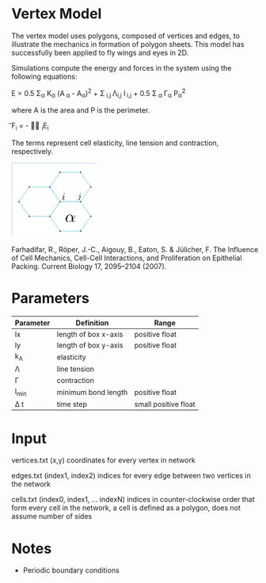 # Vertex Model

The vertex model uses polygons, composed of vertices and edges, to illustrate the mechanics in formation of polygon sheets. This model has successfully been applied to fly wings and eyes in 2D.  

Simulations compute the energy and forces in the system using the following equations:

E = 0.5 &Sigma;<sub>&alpha;</sub> K<sub>&alpha;</sub> (A<sub> &alpha; </sub> - A<sub>&alpha;</sub>)<sup>2</sup> + &Sigma;<sub> i,j </sub> &Lambda;<sub>i,j</sub> l<sub> i,j</sub>	+ 0.5 &Sigma;<sub> &alpha; </sub> &Gamma;<sub>&alpha;</sub> P<sub>&alpha;</sub><sup>2</sup>

where A is the area and P is the perimeter. 

&#8407;F<sub>i</sub> = - &#8407;&nabla; <sub>i</sub>E<sub>i</sub>


The terms represent cell elasticity, line tension and contraction, respectively. 

<img src="https://github.com/alsignoriello/vertex_model/blob/master/images/vertex_model_description.png">


Farhadifar, R., Röper, J.-C., Aigouy, B., Eaton, S. & Jülicher, F. The Influence of Cell Mechanics, Cell-Cell Interactions, and Proliferation on Epithelial Packing. Current Biology 17, 2095–2104 (2007).


# Parameters


|Parameter | Definition | Range |
|----------|------------|-------|
| lx | length of box x-axis | positive float |
| ly | length of box y-axis | positive float |
| k<sub>A</sub> | elasticity | |
| &Lambda; | line tension | | 
| &Gamma; | contraction| |
| l<sub>min</sub> | minimum bond length | positive float |
| &Delta; t| time step | small positive float | 

# Input

vertices.txt (x,y) coordinates for every vertex in network

edges.txt (index1, index2) indices for every edge between two vertices in the network

cells.txt (index0, index1, ... indexN) indices in counter-clockwise order that form every cell in the network, a cell is defined as a polygon, does not assume number of sides


# Notes

- Periodic boundary conditions





